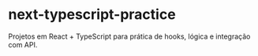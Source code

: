# next-typescript-practice
Projetos em React + TypeScript para prática de hooks, lógica e integração com API.
